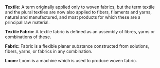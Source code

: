 **Textile**: A term originally applied only to woven fabrics, but the term textile and the plural textiles are now also applied to fibers, filaments and yarns, natural and manufactured, and most products for which these are a principal raw material. 

**Textile Fabric:** A textile fabric is defined as an assembly of fibres, yarns or combinations of these. 

**Fabric:** Fabric is a flexible planar substance constructed from solutions, fibers, yarns, or fabrics in any combination. 

**Loom:** Loom is a machine which is used to produce woven fabric. 